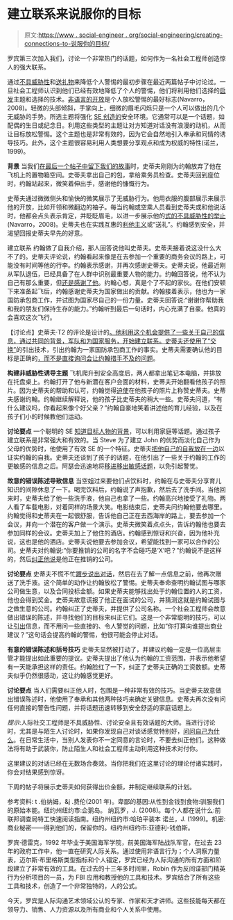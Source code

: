 # 建立联系来说服你的目标

> 原文:[https://www . social-engineer . org/social-engineering/creating-connections-to-说服你的目标/](https://www.social-engineer.org/social-engineering/creating-connections-to-persuade-your-targets/)

罗宾第三次加入我们，讨论一个非常热门的话题，如何作为一名社会工程师创造惊人的强大联系。

通过[不具威胁性](https://www.social-engineer.org/how-tos/characteristics-of-an-effective-and-successful-social-engineer/)和[送礼物](https://www.social-engineer.org/framework/influencing-others/influence-tactics/reciprocity/)来降低个人警惕的最初步骤在最近两篇帖子中讨论过。一旦社会工程师认识到他们已经有效地降低了个人的警惕，他们将利用他们选择的[启发](https://www.social-engineer.org/framework/influencing-others/elicitation/)主题和选择的技术。[非语言的开放](https://www.social-engineer.org/podcast/episode-14-i-s-e-e-what-you-are-thinking/)是个人放松警惕的最好标志(Navarro，2008)。轻微的头部倾斜，手掌向上，细微的眉毛闪烁只是一个人可以做出的几个无威胁的手势。所选主题将强化 [SE 创造的](https://www.social-engineer.org/framework/influencing-others/framing/)安全环境。它通常可以是一个话题，如配偶的生日或纪念日。利用这些类型的主题让对方知道对话没有浪漫的动机，从而让目标放松警惕。这个主题也是非常有效的，因为它会自然地引入奉承和同情的诱导技巧。此外，这个主题很容易利用人类想要分享观点和成为权威的特性(诺兰，1999)。

**背景**
当我们[在最后一个帖子中留下我们的故事](https://www.social-engineer.org/how-tos/gift-giving-social-engineer-style/)时，史蒂夫刚刚为约翰放弃了他在飞机上的置物箱空间。史蒂夫拿出自己的包，拿给乘务员检查。史蒂夫回到座位时，约翰站起来，微笑着伸出手，感谢他的慷慨行为。

史蒂夫通过微微侧头和愉快的微笑展示了无威胁行为。他用衣服的腹部展示来展示他的开放，比如开领和微翻边的袖子。每当约翰或空乘人员看到史蒂夫或和他说话时，他都会点头表示肯定，并眨眨眉毛，以进一步展示他的[式的不具威胁性的举止](https://www.social-engineer.org/framework/psychological-principles/microexpressions/) (Navarro，2008)。史蒂夫也在实践互惠的[利他主义](https://www.social-engineer.org/framework/influencing-others/influence-tactics/obligation/)或“送礼”。约翰感到安全，并渴望回报史蒂夫早先的好意。

建立联系
约翰做了自我介绍，那人回答说他叫史蒂夫。史蒂夫接着说这没什么大不了的。史蒂夫评论说，约翰看起来像是在去参加一个重要的商务会议的路上，可能没有时间等他的行李。约翰表示感谢，并再次感谢史蒂夫。史蒂夫说，他最近刚从军队退伍，已经具备了在人群中识别最重要人物的能力。约翰回答说，他不认为自己有那么重要，但[还是感谢了他](https://www.social-engineer.org/framework/influencing-others/elicitation/becoming-successful-elicitor/)。约翰心想，真是个了不起的家伙。在他们安顿下来准备起飞后，约翰感谢史蒂夫为国家做出的贡献。约翰接着表示，他也为一家国防承包商工作，并试图为国家尽自己的一份力量。史蒂夫回答说:“谢谢你帮助我和我的朋友们保持生存的能力。”约翰听到最后一句话时，内心充满了自豪。他真的会喜欢这次飞行。

【讨论点】史蒂夫·T2 的评论是设计的[。他利用这个机会提供了一些关于自己的信息，通过共同的背景，军队和为国家服务，开始建立联系。史蒂夫还使用了](https://www.social-engineer.org/framework/influencing-others/pretexting/principles-planning/)[“交换”](https://www.social-engineer.org/newsletter/Social-Engineer.Org%20Newsletter%20Vol.%2004%20Iss.%2042.htm)的引出技术，引出约翰为一家国防承包商工作的事实。史蒂夫需要确认他的目标是正确的[，而不是直接询问会让约翰措手不及的问题](https://www.social-engineer.org/framework/psychological-principles/interview-interrogation/)。

**构建非威胁性诱导主题**
飞机爬升到安全高度后，两人都拿出笔记本电脑，并排放在托盘桌上。约翰打开了他与新潜在客户会面的材料，史蒂夫开始翻看他孩子的照片。因为史蒂夫的帮助和认可，约翰觉得[迫使](https://www.social-engineer.org/framework/influencing-others/influence-tactics/obligation/)在他孩子的照片上称赞史蒂夫。史蒂夫感谢约翰。约翰继续解释说，他的孩子比史蒂夫的稍大一些。史蒂夫问道，“有什么建议吗，你看起来像个好父亲？”约翰自豪地笑着讲述他的育儿经验，以及在孩子们小的时候教他们运动。

**讨论要点**
一个聪明的 SE [知道目标人物的背景](https://www.social-engineer.org/framework/information-gathering/)，可以利用家庭等话题。通过孩子建立联系是非常强大和有效的。当 Steve 为了建立 John 的优势而淡化自己作为父母的优势时，他使用了有效 SE 的一个特征。史蒂夫[把他自己的自我放在一边](https://www.social-engineer.org/newsletter/Social-Engineer.OrgNewsletterVol.04Iss.48.htm)以证实约翰的自我。史蒂夫还谈到了孩子的话题，在他引出了一些关于约翰的工作的更敏感的信息之后。阿瑟会迅速地将[移进移出敏感话题](https://www.social-engineer.org/framework/psychological-principles/interview-interrogation/)，以免引起警觉。

**故意的错误陈述导致信息**
当空姐过来要他们点饮料时，约翰在与史蒂夫分享育儿知识的间隙休息了一下。喝完饮料后，约翰说了声抱歉，然后去了洗手间。当他回来时，史蒂夫给了他一些洗手液，他自己也拿了一些。约翰高兴地接受了礼物。两人看了车载电影，对着同样的场景大笑。电影结束后，史蒂夫问约翰他要去哪里。约翰觉得和史蒂夫在一起很舒服，告诉他自己正在去西海岸的路上，要去参加一个会议，并向一个潜在的客户做一个演示。史蒂夫微笑着点点头，告诉约翰他也要去参加同样的会议。史蒂夫加上了他住的酒店。约翰感到惊讶和兴奋，因为他补充说，这也是他的酒店。史蒂夫说他要去参加会议，希望能找到一家可以合作的公司。史蒂夫对约翰说:“你要推销的公司的名字不会碰巧是‘X’吧？”约翰说不是这样的，然后[纠正他说](https://www.social-engineer.org/framework/psychological-principles/interview-interrogation/)是他正在推销的公司。

**讨论要点**
史蒂夫不慌不忙[踱步说出对话](https://www.social-engineer.org/newsletter/Social-Engineer.Org%20Newsletter%20Vol.%2004%20Iss.%2042.htm)，然后在去了解一点信息之前，他再次赠送了洗手液。这个简单的动作让约翰放松了警惕。史蒂夫奉命查明约翰试图与哪家公司做生意，以及合同投标金额。如果史蒂夫能够找出处于约翰位置的人的工资，他也会得到奖金。史蒂夫故意谎报了他正在面试的公司，并猜测这就是约翰试图与之做生意的公司。约翰纠正了史蒂夫，并提供了公司名称。一个社会工程师会故意做出错误的陈述，并寻找他们的目标来纠正它们。这是一个非常聪明的技巧，可以让[引出](https://www.social-engineer.org/framework/influencing-others/elicitation/becoming-successful-elicitor/)信息，而不用问一些直接的、令人警觉的问题，比如“你打算向谁提出商业建议？”这句话会提高约翰的警惕，他很可能会停止对话。

**有意的错误陈述和括号技巧**
史蒂夫显然被打动了，并建议约翰一定是一位高层主管才能提出如此重要的提议。史蒂夫提出了他认为约翰的工资范围，并表示他希望有一天能承担这样的责任。约翰脸红了一下，纠正了史蒂夫正确的工资数额。史蒂夫似乎仍然很感动，这让约翰感觉更好。

**讨论要点**
当人们需要纠正他人时，包围是一种非常有效的技巧。当史蒂夫故意做出错误陈述时，他使用了奉承和其他两种技巧来确定关键信息。史蒂夫再次没有问任何直接的警告性问题，并将话题迅速转移到安全舒适的家庭话题上。

*提示*:人际社交工程师是不具威胁性、讨论安全且有效话题的大师。当进行讨论时，尤其是与陌生人讨论时，如果你发现自己对谈话感觉特别好，[问问自己为什么](https://www.social-engineer.org/newsletter/Social-Engineer.OrgNewsletterVol.03Iss.29.htm)。在日常生活中，当别人发表你不一定同意的言论时，不要去纠正他们。这种做法将有助于武装你，防止陌生人和社会工程师主动利用这种技术对付你。

这里建议的对话已经在无数场合奏效。当你把我们在这里讨论的理论付诸实践时，你会对结果感到惊讶。

下周的帖子将展示史蒂夫如何获得出价金额，并制定继续联系的计划。

参考资料:
t .伯纳姆，&j .费伦(2001 年)。卑鄙的基因:从性到金钱到食物:驯服我们的原始本能。纽约州纽约市:企鹅岛。
纳瓦罗，J. (2008)。每个人都在说什么:前联邦调查局特工快速阅读指南。纽约州纽约市:哈珀平装本
诺兰，J. (1999)。机密:商业秘密——得到他们的，保留你的。纽约州纽约市:亚德利-钱伯斯。

罗宾·德雷克，1992 年毕业于美国海军学院，前美国海军陆战队军官，在过去 23 年的政府工作中，他一直在研究人际关系。通过使用非语言行为；个人洞察力量表，迈尔斯·布里格斯类型指标和个人锚定，罗宾已经为人际沟通的所有方面和阶段建立了非常有效的工具。在过去的十三年多时间里，Robin 作为反间谍部门精英行为分析项目的一员，为 FBI 应用和教授他的工具和技术。罗宾结合了所有这些工具和技术，创造了一个非常独特的，人的公式。

今天，罗宾是人际沟通艺术领域公认的专家、作家和天才讲师。这些技能每天都在领导力、销售、人力资源以及所有商业和个人关系中使用。